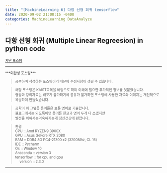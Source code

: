 ```yaml
---
title: "[MachineLearning 6] 다항 선형 회귀 tensorflow"
date: 2020-09-02 21:00:15 -0400
categories: MachineLearning DataAnalyze
---
```

## 다항 선형 회귀 (Multiple Linear Regreesion) in python code


<div style = "font-size :0.8em">
  <a href = "https://can019.github.io/machinelearning/dataanalyze/MachineLearning-AI-3/">지난 포스팅</a><br/>
  <div>
  </div>
 <hr/>
    ***미완성 포스팅***<br/>
   <div "font-size :0.8em">
   <blockquote> 공부하며 작성하는 포스팅이기 때문에 수정사항이 생길 수 있습니다. </blockquote>
   <blockquote>해당 포스팅은 KAIST교육을 바탕으로 하며 이해에 필요한 추가적인 정보를 덧붙였습니다.<br/>
  	영상과 강의자료는 배포가 불가하기에 공유가 불가하면 포스팅에 사용한 자료와 이미지는 개인적으로 복습하며 만들었습니다. </blockquote>
  	<blockquote> 공학이 뭐 그렇듯 용어들은 보통 영어로 기술합니다.<br/>
   	 블로그에서는 되도록이면 용어를 한글과 영어 두개 다 쓰겠지만<br/>
   	 발전을 위해서는익숙해지는게 정신건강에 편합니다.
  </blockquote>
  <blockquote>
  	  환경<br/>
   	CPU :: Amd RYZEN9 3900X<br/>
   	GPU :: Asus GeFore RTX 2080<br/>
    	RAM :: DDR4 8G PC4-21300 x2 (3200Mhz, CL 16)<br/>
    	IDE :: Pycharm<br/>
    	Os :: Window 10<br/>
   	 Anaconda :: version 3<br/>
   	 tensorflow :: for cpu and gpu<br/>
    <div style = "margin-left : 3%">
       version :: 2.3.0<br/>
    </div>
  </blockquote>
</div>
  <hr/>
</div>
